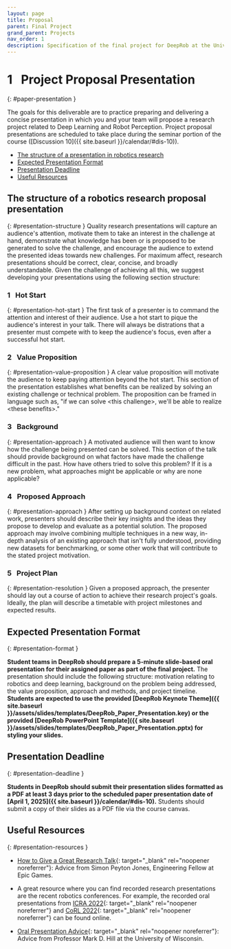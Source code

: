 ```yaml
---
layout: page
title: Proposal
parent: Final Project
grand_parent: Projects
nav_order: 1
description: Specification of the final project for DeepRob at the University of Michigan.
---
```


# 1&nbsp;&nbsp;&nbsp;Project Proposal Presentation
{: #paper-presentation }

The goals for this deliverable are to practice preparing and delivering a concise presentation in which you and your team will propose a research project related to Deep Learning and Robot Perception. Project proposal presentations are scheduled to take place during the seminar portion of the course ([Discussion 10]({{ site.baseurl }}/calendar/#dis-10)).
 <!-- - [The importance of presenting research results](#presentation-importance) -->
 - [The structure of a presentation in robotics research](#presentation-structure)
 - [Expected Presentation Format](#presentation-format)
 - [Presentation Deadline](#presentation-deadline)
 - [Useful Resources](#presentation-resources)


<!-- ### The importance of presenting research
{: #presentation-importance }
Coming soon. -->

## The structure of a robotics research proposal presentation
{: #presentation-structure }
Quality research presentations will capture an audience's attention, motivate them to take an interest in the challenge at hand, demonstrate what knowledge has been or is proposed to be generated to solve the challenge, and encourage the audience to extend the presented ideas towards new challenges. For maximum affect, research presentations should be correct, clear, concise, and broadly understandable. Given the challenge of achieving all this, we suggest developing your presentations using the following section structure:

### 1&nbsp;&nbsp;&nbsp;Hot Start
{: #presentation-hot-start }
The first task of a presenter is to command the attention and interest of their audience. Use a hot start to pique the audience's interest in your talk. There will always be distrations that a presenter must compete with to keep the audience's focus, even after a successful hot start.

### 2&nbsp;&nbsp;&nbsp;Value Proposition
{: #presentation-value-proposition }
A clear value proposition will motivate the audience to keep paying attention beyond the hot start. This section of the presentation establishes what benefits can be realized by solving an existing challenge or technical problem. The proposition can be framed in language such as, "if we can solve \<this challenge\>, we'll be able to realize \<these benefits\>."

### 3&nbsp;&nbsp;&nbsp;Background
{: #presentation-approach }
A motivated audience will then want to know how the challenge being presented can be solved. This section of the talk should provide background on what factors have made the challenge difficult in the past. How have others tried to solve this problem? If it is a new problem, what approaches might be applicable or why are none applicable?

### 4&nbsp;&nbsp;&nbsp;Proposed Approach
{: #presentation-approach }
After setting up background context on related work, presenters should describe their key insights and the ideas they propose to develop and evaluate as a potential solution. The proposed approach may involve combining multiple techniques in a new way, in-depth analysis of an existing approach that isn't fully understood, providing new datasets for benchmarking, or some other work that will contribute to the stated project motivation.

### 5&nbsp;&nbsp;&nbsp;Project Plan
{: #presentation-resolution }
Given a proposed approach, the presenter should lay out a course of action to achieve their research project's goals. Ideally, the plan will describe a timetable with project milestones and expected results.



## Expected Presentation Format
{: #presentation-format }

**Student teams in DeepRob should prepare a 5-minute slide-based oral presentation for their assigned paper as part of the final project.** The presentation should include the following structure: motivation relating to robotics and deep learning, background on the problem being addressed, the value proposition, approach and methods, and project timeline. **Students are expected to use the provided [DeepRob Keynote Theme]({{ site.baseurl }}/assets/slides/templates/DeepRob_Paper_Presentation.key) or the provided [DeepRob PowerPoint Template]({{ site.baseurl }}/assets/slides/templates/DeepRob_Paper_Presentation.pptx) for styling your slides.**


## Presentation Deadline
{: #presentation-deadline }

**Students in DeepRob should submit their presentation slides formatted as a PDF at least 3 days prior to the scheduled paper presentation date of [April 1, 2025]({{ site.baseurl }}/calendar/#dis-10).** Students should submit a copy of their slides as a PDF file via the course canvas.


## Useful Resources
{: #presentation-resources }

 - [How to Give a Great Research Talk](https://youtu.be/ot_McoYlwUo){: target="_blank" rel="noopener noreferrer"}: Advice from Simon Peyton Jones, Engineering Fellow at Epic Games.

 - A great resource where you can find recorded research presentations are the recent robotics conferences. For example, the recorded oral presentations from [ICRA 2022](https://events.infovaya.com/event?id=88){: target="_blank" rel="noopener noreferrer"} and [CoRL 2022](https://corl2022.org/videos-oralsessions/){: target="_blank" rel="noopener noreferrer"} can be found online.

 - [Oral Presentation Advice](https://pages.cs.wisc.edu/~markhill/conference-talk.html){: target="_blank" rel="noopener noreferrer"}: Advice from Professor Mark D. Hill at the University of Wisconsin.

